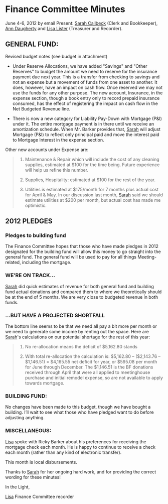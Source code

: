 Finance Committee Minutes
=========================

June 4-6, 2012 by email Present: [Sarah
Callbeck](/Friends/SarahCallbeck/) (Clerk and Bookkeeper), [Ann
Daugherty](/Friends/AnnDaugherty/) and [Lisa
Lister](/Friends/LisaLister/) (Treasurer and Recorder).

GENERAL FUND:
-------------

Revised budget notes (see budget in attachment)

-   Under Reserve Allocations, we have added "Savings" and "Other
    Reserves" to budget the amount we need to reserve for the insurance
    payment due next year. This is a transfer from checking to savings
    and not an expense but a movement of funds from one asset to
    another. It does, however, have an impact on cash flow. Once
    reserved we may not use the funds for any other purpose. The new
    account, Insurance, in the expense section, though a book entry only
    to record prepaid insurance consumed, has the effect of registering
    the impact on cash flow in the Net Budgeted Revenue line.

-   There is now a new category for Liability Pay-Down with Mortgage
    (P&I) under it. The entire mortgage payment is in there until we
    receive an amortization schedule. When Mr. Barker provides that,
    [Sarah](/Friends/SarahCallbeck/) will adjust Mortgage (P&I) to
    reflect only principal paid and move the interest paid to Mortgage
    Interest in the expense section.

Other new accounts under Expense are:

> 1.  Maintenance & Repair which will include the cost of any cleaning
>     supplies, estimated at \$100 for the time being. Future experience
>     will help us refine this number.
>
> 2.  Supplies, Hospitality: estimated at \$100 for the rest of the
>     year.
>
> 3.  Utilities is estimated at \$175/month for 7 months plus actual
>     cost for April & May. In our discussion last month,
>     [Sarah](/Friends/SarahCallbeck/) said we should estimate utilities
>     at \$200 per month, but actual cost has made me optimistic.
>
2012 PLEDGES
------------

### Pledges to building fund

The Finance Committee hopes that those who have made pledges in 2012
designated for the building fund will allow this money to go straight
into the general fund. The general fund will be used to pay for all
things Meeting-related, including the mortgage.

### WE’RE ON TRACK...

[Sarah](/Friends/SarahCallbeck/) did quick estimates of revenue for both
general fund and building fund actual donations and compared them to
where we theoretically should be at the end of 5 months. We are very
close to budgeted revenue in both funds.

### ...BUT HAVE A PROJECTED SHORTFALL

The bottom line seems to be that we need all pay a bit more per month or
we need to generate some income by renting out the space. Here are
[Sarah](/Friends/SarahCallbeck/)'s calculations on our potential
shortage for the rest of this year:

> 1.  No re-allocation means the deficit of \$5,162.80 stands
>
> 2.  With total re-allocation the calculation is: \$5,162.80 –
>     (\$2,143.76 – \$1,146.51) = \$4,165.55 net deficit for year, or
>     \$595.08 per month for June through December. The \$1,146.51 is
>     the BF donations received through April that were all applied to
>     meetinghouse purchase and initial remodel expense, so are not
>     available to apply towards mortgage.
>
### BUILDING FUND:

No changes have been made to this budget, though we have bought a
building. I’ll wait to see what those who have pledged want to do before
adjusting anything.

### MISCELLANEOUS:

[Lisa](/Friends/LisaLister/) spoke with Ricky Barker about his
preferences for receiving the mortgage check each month. He is happy to
continue to receive a check each month (rather than any kind of
electronic transfer).

This month is local disbursements.

Thanks to [Sarah](/Friends/SarahCallbeck/) for her ongoing hard work,
and for providing the correct wording for these minutes!

In the Light,

[Lisa](/Friends/LisaLister/) Finance Committee recorder
